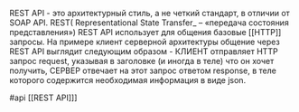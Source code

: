 REST API - это архитектурный стиль, а не четкий стандарт, в отличии от SOAP API.
REST( Representational State Transfer_ – «передача состояния представления»)
REST API использует для общения базовые [[HTTP]] запросы. На примере клиент серверной архитектуры общение через REST API выглядит следующим образом - КЛИЕНТ отправляет HTTP запрос request, указывая в заголовке (и иногда в теле) что он хочет получить, СЕРВЕР отвечает на этот запрос ответом response, в теле которого содержится необходимая информация в виде json.

#api 
[[REST API]]]
